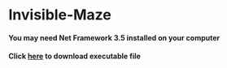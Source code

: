 # Invisible-Maze
#### You may need Net Framework 3.5 installed on your computer
#### Click [here](/Invisible%20Maze/bin/Release/Invisible%20MMaze.exe) to download executable file